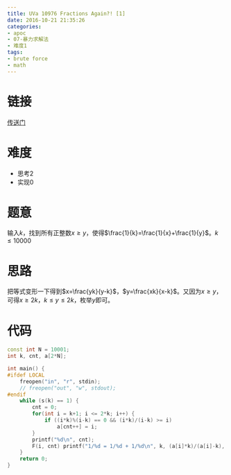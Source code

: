 ```yaml
---
title: UVa 10976 Fractions Again?! [1]
date: 2016-10-21 21:35:26
categories:
- apoc
- 07-暴力求解法
- 难度1
tags:
- brute force
- math
---
```

# 链接
[传送门](https://uva.onlinejudge.org/index.php?option=com_onlinejudge&Itemid=8&page=show_problem&problem=1917)

# 难度
- 思考$2$
- 实现$0$

# 题意
输入$k$，找到所有正整数$x\geqslant y$，使得$\frac{1}{k}=\frac{1}{x}+\frac{1}{y}$。$k\leqslant 10000$

# 思路
把等式变形一下得到$x=\frac{yk}{y-k}$，$y=\frac{xk}{x-k}$。又因为$x\geqslant y$，可得$x\geqslant 2k$，$k\leqslant y\leqslant 2k$，枚举$y$即可。

# 代码
```cpp
const int N = 10001;
int k, cnt, a[2*N];

int main() {
#ifdef LOCAL
    freopen("in", "r", stdin);
    // freopen("out", "w", stdout);
#endif
	while (s(k) == 1) {
		cnt = 0;
		for(int i = k+1; i <= 2*k; i++) {
			if ((i*k)%(i-k) == 0 && (i*k)/(i-k) >= i)
				a[cnt++] = i; 
		}
		printf("%d\n", cnt);
		F(i, cnt) printf("1/%d = 1/%d + 1/%d\n", k, (a[i]*k)/(a[i]-k), a[i]);
	} 
	return 0;
}
```
